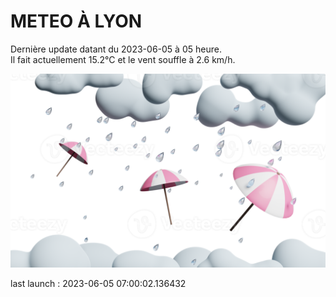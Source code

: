 # METEO À LYON

Dernière update datant du 2023-06-05 à 05 heure.  
Il fait actuellement 15.2°C et le vent souffle à 2.6 km/h.      

![](./.github/rain.png)

last launch : 2023-06-05 07:00:02.136432
